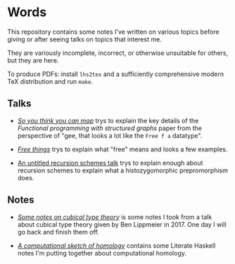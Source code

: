 Words
=====

This repository contains some notes I've written on various topics before
giving or after seeing talks on topics that interest me.

They are variously incomplete, incorrect, or otherwise unsuitable for others,
but they are here.

To produce PDFs: install `lhs2tex` and a sufficiently comprehensive modern
TeX distribution and run `make`.

Talks
-----

- [*So you think you can map*](structured-graphs/) trys to explain the key
  details of the *Functional programming with structured graphs* paper from
  the perspective of "gee, that looks a lot like the `Free f a` datatype".

- [*Free things*](free-things/) trys to explain what "free" means and looks a
  few examples.

- [An untitled recursion schemes talk](recursion-schemes/) trys to explain
  enough about recursion schemes to explain what a histozygomorphic prepromorphism
  does.

Notes
-----

- [*Some notes on cubical type theory*](cubical-types/) is some notes I took
  from a talk about cubical type theory given by Ben Lippmeier in 2017. One day
  I will go back and finish them off.

- [*A computational sketch of homology*](homology/) contains some Literate
  Haskell notes I'm putting together about computational homology.
